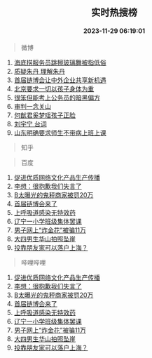 <div align="center"><h2>实时热搜榜</h2><h4>2023-11-29 06:19:01</h4></div>

> 微博  

1. [海底捞服务员跳擦玻璃舞被指低俗](https://s.weibo.com/weibo?q=%23%E6%B5%B7%E5%BA%95%E6%8D%9E%E6%9C%8D%E5%8A%A1%E5%91%98%E8%B7%B3%E6%93%A6%E7%8E%BB%E7%92%83%E8%88%9E%E8%A2%AB%E6%8C%87%E4%BD%8E%E4%BF%97%23&t=31&band_rank=1&Refer=top)<br />
2. [质疑朱丹 理解朱丹](https://s.weibo.com/weibo?q=%E8%B4%A8%E7%96%91%E6%9C%B1%E4%B8%B9%20%E7%90%86%E8%A7%A3%E6%9C%B1%E4%B8%B9&t=31&band_rank=2&Refer=top)<br />
3. [首届链博会让中外企业共享新机遇](https://s.weibo.com/weibo?q=%23%E9%A6%96%E5%B1%8A%E9%93%BE%E5%8D%9A%E4%BC%9A%E8%AE%A9%E4%B8%AD%E5%A4%96%E4%BC%81%E4%B8%9A%E5%85%B1%E4%BA%AB%E6%96%B0%E6%9C%BA%E9%81%87%23&t=31&band_rank=3&Refer=top)<br />
4. [北京要求一切以孩子身体为重](https://s.weibo.com/weibo?q=%23%E5%8C%97%E4%BA%AC%E8%A6%81%E6%B1%82%E4%B8%80%E5%88%87%E4%BB%A5%E5%AD%A9%E5%AD%90%E8%BA%AB%E4%BD%93%E4%B8%BA%E9%87%8D%23&t=31&band_rank=4&Refer=top)<br />
5. [很笨但能考上公务员的暗黑偏方](https://s.weibo.com/weibo?q=%E5%BE%88%E7%AC%A8%E4%BD%86%E8%83%BD%E8%80%83%E4%B8%8A%E5%85%AC%E5%8A%A1%E5%91%98%E7%9A%84%E6%9A%97%E9%BB%91%E5%81%8F%E6%96%B9&t=31&band_rank=5&Refer=top)<br />
6. [审判一念关山](https://s.weibo.com/weibo?q=%23%E5%AE%A1%E5%88%A4%E4%B8%80%E5%BF%B5%E5%85%B3%E5%B1%B1%23&t=31&band_rank=6&Refer=top)<br />
7. [何猷君奚梦瑶孩子正脸](https://s.weibo.com/weibo?q=%23%E4%BD%95%E7%8C%B7%E5%90%9B%E5%A5%9A%E6%A2%A6%E7%91%B6%E5%AD%A9%E5%AD%90%E6%AD%A3%E8%84%B8%23&t=31&band_rank=7&Refer=top)<br />
8. [刘宇宁 台词](https://s.weibo.com/weibo?q=%E5%88%98%E5%AE%87%E5%AE%81%20%E5%8F%B0%E8%AF%8D&t=31&band_rank=8&Refer=top)<br />
9. [山东明确要求师生不带病上班上课](https://s.weibo.com/weibo?q=%23%E5%B1%B1%E4%B8%9C%E6%98%8E%E7%A1%AE%E8%A6%81%E6%B1%82%E5%B8%88%E7%94%9F%E4%B8%8D%E5%B8%A6%E7%97%85%E4%B8%8A%E7%8F%AD%E4%B8%8A%E8%AF%BE%23&t=31&band_rank=9&Refer=top)<br />

> 知乎  


> 百度  

1. [促进优质网络文化产品生产传播](https://www.baidu.com/s?wd=%E4%BF%83%E8%BF%9B%E4%BC%98%E8%B4%A8%E7%BD%91%E7%BB%9C%E6%96%87%E5%8C%96%E4%BA%A7%E5%93%81%E7%94%9F%E4%BA%A7%E4%BC%A0%E6%92%AD&sa=fyb_news&rsv_dl=fyb_news)<br />
2. [李想：很抱歉我们失言了](https://www.baidu.com/s?wd=%E6%9D%8E%E6%83%B3%EF%BC%9A%E5%BE%88%E6%8A%B1%E6%AD%89%E6%88%91%E4%BB%AC%E5%A4%B1%E8%A8%80%E4%BA%86&sa=fyb_news&rsv_dl=fyb_news)<br />
3. [B太曝光的鬼秤商家被罚20万](https://www.baidu.com/s?wd=B%E5%A4%AA%E6%9B%9D%E5%85%89%E7%9A%84%E9%AC%BC%E7%A7%A4%E5%95%86%E5%AE%B6%E8%A2%AB%E7%BD%9A20%E4%B8%87&sa=fyb_news&rsv_dl=fyb_news)<br />
4. [首届链博会来了](https://www.baidu.com/s?wd=%E9%A6%96%E5%B1%8A%E9%93%BE%E5%8D%9A%E4%BC%9A%E6%9D%A5%E4%BA%86&sa=fyb_news&rsv_dl=fyb_news)<br />
5. [上呼吸道感染无特效药](https://www.baidu.com/s?wd=%E4%B8%8A%E5%91%BC%E5%90%B8%E9%81%93%E6%84%9F%E6%9F%93%E6%97%A0%E7%89%B9%E6%95%88%E8%8D%AF&sa=fyb_news&rsv_dl=fyb_news)<br />
6. [辽宁一小学班级集体罢课](https://www.baidu.com/s?wd=%E8%BE%BD%E5%AE%81%E4%B8%80%E5%B0%8F%E5%AD%A6%E7%8F%AD%E7%BA%A7%E9%9B%86%E4%BD%93%E7%BD%A2%E8%AF%BE&sa=fyb_news&rsv_dl=fyb_news)<br />
7. [男子网上“炸金花”被骗11万](https://www.baidu.com/s?wd=%E7%94%B7%E5%AD%90%E7%BD%91%E4%B8%8A%E2%80%9C%E7%82%B8%E9%87%91%E8%8A%B1%E2%80%9D%E8%A2%AB%E9%AA%9711%E4%B8%87&sa=fyb_news&rsv_dl=fyb_news)<br />
8. [大四男生华山拍照坠崖](https://www.baidu.com/s?wd=%E5%A4%A7%E5%9B%9B%E7%94%B7%E7%94%9F%E5%8D%8E%E5%B1%B1%E6%8B%8D%E7%85%A7%E5%9D%A0%E5%B4%96&sa=fyb_news&rsv_dl=fyb_news)<br />
9. [投靠朋友家可以落户上海？](https://www.baidu.com/s?wd=%E6%8A%95%E9%9D%A0%E6%9C%8B%E5%8F%8B%E5%AE%B6%E5%8F%AF%E4%BB%A5%E8%90%BD%E6%88%B7%E4%B8%8A%E6%B5%B7%EF%BC%9F&sa=fyb_news&rsv_dl=fyb_news)<br />

> 哔哩哔哩  

1. [促进优质网络文化产品生产传播](https://www.baidu.com/s?wd=%E4%BF%83%E8%BF%9B%E4%BC%98%E8%B4%A8%E7%BD%91%E7%BB%9C%E6%96%87%E5%8C%96%E4%BA%A7%E5%93%81%E7%94%9F%E4%BA%A7%E4%BC%A0%E6%92%AD&sa=fyb_news&rsv_dl=fyb_news)<br />
2. [李想：很抱歉我们失言了](https://www.baidu.com/s?wd=%E6%9D%8E%E6%83%B3%EF%BC%9A%E5%BE%88%E6%8A%B1%E6%AD%89%E6%88%91%E4%BB%AC%E5%A4%B1%E8%A8%80%E4%BA%86&sa=fyb_news&rsv_dl=fyb_news)<br />
3. [B太曝光的鬼秤商家被罚20万](https://www.baidu.com/s?wd=B%E5%A4%AA%E6%9B%9D%E5%85%89%E7%9A%84%E9%AC%BC%E7%A7%A4%E5%95%86%E5%AE%B6%E8%A2%AB%E7%BD%9A20%E4%B8%87&sa=fyb_news&rsv_dl=fyb_news)<br />
4. [首届链博会来了](https://www.baidu.com/s?wd=%E9%A6%96%E5%B1%8A%E9%93%BE%E5%8D%9A%E4%BC%9A%E6%9D%A5%E4%BA%86&sa=fyb_news&rsv_dl=fyb_news)<br />
5. [上呼吸道感染无特效药](https://www.baidu.com/s?wd=%E4%B8%8A%E5%91%BC%E5%90%B8%E9%81%93%E6%84%9F%E6%9F%93%E6%97%A0%E7%89%B9%E6%95%88%E8%8D%AF&sa=fyb_news&rsv_dl=fyb_news)<br />
6. [辽宁一小学班级集体罢课](https://www.baidu.com/s?wd=%E8%BE%BD%E5%AE%81%E4%B8%80%E5%B0%8F%E5%AD%A6%E7%8F%AD%E7%BA%A7%E9%9B%86%E4%BD%93%E7%BD%A2%E8%AF%BE&sa=fyb_news&rsv_dl=fyb_news)<br />
7. [男子网上“炸金花”被骗11万](https://www.baidu.com/s?wd=%E7%94%B7%E5%AD%90%E7%BD%91%E4%B8%8A%E2%80%9C%E7%82%B8%E9%87%91%E8%8A%B1%E2%80%9D%E8%A2%AB%E9%AA%9711%E4%B8%87&sa=fyb_news&rsv_dl=fyb_news)<br />
8. [大四男生华山拍照坠崖](https://www.baidu.com/s?wd=%E5%A4%A7%E5%9B%9B%E7%94%B7%E7%94%9F%E5%8D%8E%E5%B1%B1%E6%8B%8D%E7%85%A7%E5%9D%A0%E5%B4%96&sa=fyb_news&rsv_dl=fyb_news)<br />
9. [投靠朋友家可以落户上海？](https://www.baidu.com/s?wd=%E6%8A%95%E9%9D%A0%E6%9C%8B%E5%8F%8B%E5%AE%B6%E5%8F%AF%E4%BB%A5%E8%90%BD%E6%88%B7%E4%B8%8A%E6%B5%B7%EF%BC%9F&sa=fyb_news&rsv_dl=fyb_news)<br />
